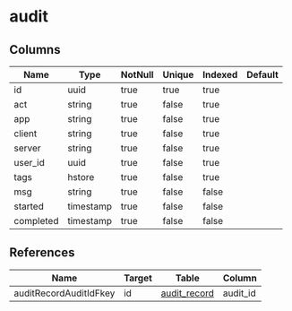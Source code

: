 <!-- Generated File -->
# audit

## Columns

| Name                         | Type               | NotNull| Unique | Indexed  | Default
|------------------------------|--------------------|--------|--------|----------|--------------------
| id                           | uuid               | true   | true   | true     |
| act                          | string             | true   | false  | true     |
| app                          | string             | true   | false  | true     |
| client                       | string             | true   | false  | true     |
| server                       | string             | true   | false  | true     |
| user_id                      | uuid               | true   | false  | true     |
| tags                         | hstore             | true   | false  | true     |
| msg                          | string             | true   | false  | false    |
| started                      | timestamp          | true   | false  | false    |
| completed                    | timestamp          | true   | false  | false    |

## References

| Name                         | Target             | Table                                  | Column
|------------------------------|--------------------|----------------------------------------|--------------------
| auditRecordAuditIdFkey       | id                 | [audit_record](DatabaseTableAuditRecordRow)| audit_id
